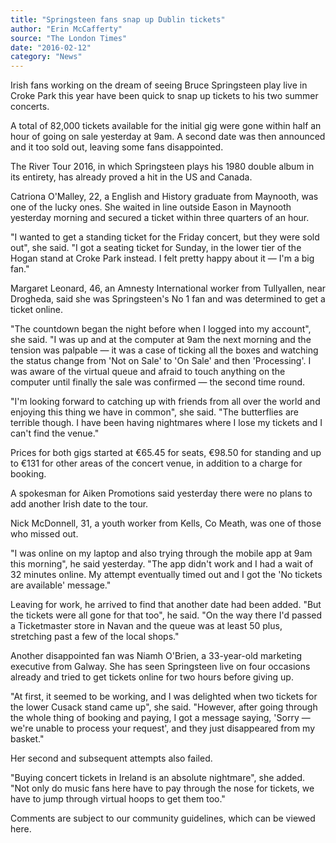 ```yaml
---
title: "Springsteen fans snap up Dublin tickets"
author: "Erin McCafferty"
source: "The London Times"
date: "2016-02-12"
category: "News"
---
```


Irish fans working on the dream of seeing Bruce Springsteen play live in Croke Park this year have been quick to snap up tickets to his two summer concerts.

A total of 82,000 tickets available for the initial gig were gone within half an hour of going on sale yesterday at 9am. A second date was then announced and it too sold out, leaving some fans disappointed.

The River Tour 2016, in which Springsteen plays his 1980 double album in its entirety, has already proved a hit in the US and Canada.

Catriona O'Malley, 22, a English and History graduate from Maynooth, was one of the lucky ones. She waited in line outside Eason in Maynooth yesterday morning and secured a ticket within three quarters of an hour.

"I wanted to get a standing ticket for the Friday concert, but they were sold out", she said. "I got a seating ticket for Sunday, in the lower tier of the Hogan stand at Croke Park instead. I felt pretty happy about it — I'm a big fan."

Margaret Leonard, 46, an Amnesty International worker from Tullyallen, near Drogheda, said she was Springsteen's No 1 fan and was determined to get a ticket online.

"The countdown began the night before when I logged into my account", she said. "I was up and at the computer at 9am the next morning and the tension was palpable — it was a case of ticking all the boxes and watching the status change from 'Not on Sale' to 'On Sale' and then 'Processing'. I was aware of the virtual queue and afraid to touch anything on the computer until finally the sale was confirmed — the second time round.

"I'm looking forward to catching up with friends from all over the world and enjoying this thing we have in common", she said. "The butterflies are terrible though. I have been having nightmares where I lose my tickets and I can't find the venue."

Prices for both gigs started at €65.45 for seats, €98.50 for standing and up to €131 for other areas of the concert venue, in addition to a charge for booking.

A spokesman for Aiken Promotions said yesterday there were no plans to add another Irish date to the tour.

Nick McDonnell, 31, a youth worker from Kells, Co Meath, was one of those who missed out.

"I was online on my laptop and also trying through the mobile app at 9am this morning", he said yesterday. "The app didn't work and I had a wait of 32 minutes online. My attempt eventually timed out and I got the 'No tickets are available' message."

Leaving for work, he arrived to find that another date had been added. "But the tickets were all gone for that too", he said. "On the way there I'd passed a Ticketmaster store in Navan and the queue was at least 50 plus, stretching past a few of the local shops."

Another disappointed fan was Niamh O'Brien, a 33-year-old marketing executive from Galway. She has seen Springsteen live on four occasions already and tried to get tickets online for two hours before giving up.

"At first, it seemed to be working, and I was delighted when two tickets for the lower Cusack stand came up", she said. "However, after going through the whole thing of booking and paying, I got a message saying, 'Sorry — we're unable to process your request', and they just disappeared from my basket."

Her second and subsequent attempts also failed.

"Buying concert tickets in Ireland is an absolute nightmare", she added. "Not only do music fans here have to pay through the nose for tickets, we have to jump through virtual hoops to get them too."

Comments are subject to our community guidelines, which can be viewed here.

